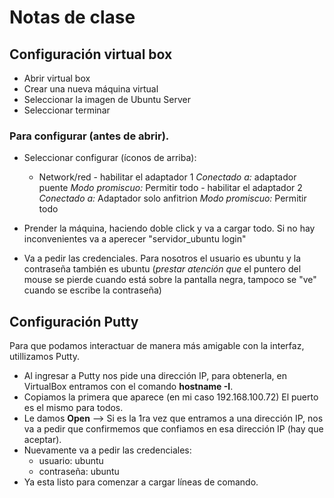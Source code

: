# Notas de clase
## Configuración virtual box
- Abrir virtual box
- Crear una nueva máquina virtual
- Seleccionar la imagen de Ubuntu Server
- Seleccionar terminar

### Para configurar (antes de abrir).
- Seleccionar configurar (íconos de arriba):
    - Network/red 
                - habilitar el adaptador 1 
                    *Conectado a:* adaptador puente
                    *Modo promiscuo:* Permitir todo
                - habilitar el adaptador 2 
                    *Conectado a:* Adaptador solo anfitrion
                    *Modo promiscuo:* Permitir todo

- Prender la máquina, haciendo doble click y va a cargar todo. Si no hay inconvenientes va a aperecer "servidor_ubuntu login"
- Va a pedir las credenciales. Para nosotros el usuario es ubuntu y la contraseña también es ubuntu (*prestar atención que* el puntero del mouse se pierde cuando está sobre la pantalla negra, tampoco se "ve" cuando se escribe la contraseña)

## Configuración Putty
Para que podamos interactuar de manera más amigable con la interfaz, utillizamos Putty.
- Al ingresar a Putty nos pide una dirección IP, para obtenerla, en VirtualBox entramos con el comando **hostname -I**.
- Copiamos la primera que aparece (en mi caso 192.168.100.72) El puerto es el mismo para todos.
- Le damos **Open** --> Si es la 1ra vez que entramos a una dirección IP, nos va a pedir que confirmemos que confiamos en esa dirección IP (hay que aceptar). 
- Nuevamente va a pedir las credenciales: 
    - usuario: ubuntu
    - contraseña: ubuntu
- Ya esta listo para comenzar a cargar líneas de comando.
